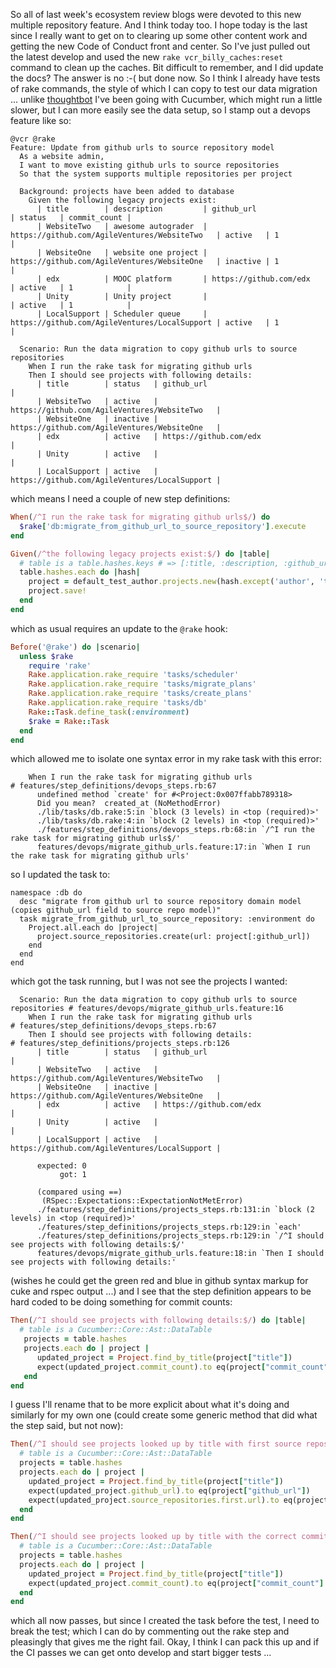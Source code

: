 So all of last week's ecosystem review blogs were devoted to this new multiple repository feature.  And I think today too.  I hope today is the last since I really want to get on to clearing up some other content work and getting the new Code of Conduct front and center.  So I've just pulled out the latest develop and used the new `rake vcr_billy_caches:reset` command to clean up the caches.  Bit difficult to remember, and I did update the docs?  The answer is no :-( but done now.  So I think I already have tests of rake commands, the style of which I can copy to test our data migration ... unlike [thoughtbot](https://robots.thoughtbot.com/test-rake-tasks-like-a-boss) I've been going with Cucumber, which might run a little slower, but I can more easily see the data setup, so I stamp out a devops feature like so:

```gherkin
@vcr @rake
Feature: Update from github urls to source repository model
  As a website admin,
  I want to move existing github urls to source repositories
  So that the system supports multiple repositories per project

  Background: projects have been added to database
    Given the following legacy projects exist:
      | title        | description         | github_url                                    | status   | commit_count |
      | WebsiteTwo   | awesome autograder  | https://github.com/AgileVentures/WebsiteTwo   | active   | 1            |
      | WebsiteOne   | website one project | https://github.com/AgileVentures/WebsiteOne   | inactive | 1            |
      | edx          | MOOC platform       | https://github.com/edx                        | active   | 1            |
      | Unity        | Unity project       |                                               | active   | 1            |
      | LocalSupport | Scheduler queue     | https://github.com/AgileVentures/LocalSupport | active   | 1            |

  Scenario: Run the data migration to copy github urls to source repositories
    When I run the rake task for migrating github urls
    Then I should see projects with following details:
      | title        | status   | github_url                                    |
      | WebsiteTwo   | active   | https://github.com/AgileVentures/WebsiteTwo   |
      | WebsiteOne   | inactive | https://github.com/AgileVentures/WebsiteOne   |
      | edx          | active   | https://github.com/edx                        |
      | Unity        | active   |                                               |
      | LocalSupport | active   | https://github.com/AgileVentures/LocalSupport |
```

which means I need a couple of new step definitions:

```rb
When(/^I run the rake task for migrating github urls$/) do
  $rake['db:migrate_from_github_url_to_source_repository'].execute
end

Given(/^the following legacy projects exist:$/) do |table|
  # table is a table.hashes.keys # => [:title, :description, :github_url, :status, :commit_count]
  table.hashes.each do |hash|
    project = default_test_author.projects.new(hash.except('author', 'tags'))
    project.save!
  end
end
```

which as usual requires an update to the `@rake` hook:

```rb
Before('@rake') do |scenario|
  unless $rake
    require 'rake'
    Rake.application.rake_require 'tasks/scheduler'
    Rake.application.rake_require 'tasks/migrate_plans'
    Rake.application.rake_require 'tasks/create_plans'
    Rake.application.rake_require 'tasks/db'
    Rake::Task.define_task(:environment)
    $rake = Rake::Task
  end
end
```

which allowed me to isolate one syntax error in my rake task with this error:

```
    When I run the rake task for migrating github urls                        # features/step_definitions/devops_steps.rb:67
      undefined method `create' for #<Project:0x007ffabb789318>
      Did you mean?  created_at (NoMethodError)
      ./lib/tasks/db.rake:5:in `block (3 levels) in <top (required)>'
      ./lib/tasks/db.rake:4:in `block (2 levels) in <top (required)>'
      ./features/step_definitions/devops_steps.rb:68:in `/^I run the rake task for migrating github urls$/'
      features/devops/migrate_github_urls.feature:17:in `When I run the rake task for migrating github urls'
```

so I updated the task to:

```
namespace :db do
  desc "migrate from github url to source repository domain model (copies github_url field to source repo model)"
  task migrate_from_github_url_to_source_repository: :environment do
    Project.all.each do |project|
      project.source_repositories.create(url: project[:github_url])
    end
  end
end
```

which got the task running, but I was not see the projects I wanted:

```
  Scenario: Run the data migration to copy github urls to source repositories # features/devops/migrate_github_urls.feature:16
    When I run the rake task for migrating github urls                        # features/step_definitions/devops_steps.rb:67
    Then I should see projects with following details:                        # features/step_definitions/projects_steps.rb:126
      | title        | status   | github_url                                    |
      | WebsiteTwo   | active   | https://github.com/AgileVentures/WebsiteTwo   |
      | WebsiteOne   | inactive | https://github.com/AgileVentures/WebsiteOne   |
      | edx          | active   | https://github.com/edx                        |
      | Unity        | active   |                                               |
      | LocalSupport | active   | https://github.com/AgileVentures/LocalSupport |

      expected: 0
           got: 1

      (compared using ==)
       (RSpec::Expectations::ExpectationNotMetError)
      ./features/step_definitions/projects_steps.rb:131:in `block (2 levels) in <top (required)>'
      ./features/step_definitions/projects_steps.rb:129:in `each'
      ./features/step_definitions/projects_steps.rb:129:in `/^I should see projects with following details:$/'
      features/devops/migrate_github_urls.feature:18:in `Then I should see projects with following details:'
```

(wishes he could get the green red and blue in github syntax markup for cuke and rspec output ...) and I see that the step definition appears to be hard coded to be doing something for commit counts:

```rb
Then(/^I should see projects with following details:$/) do |table|
  # table is a Cucumber::Core::Ast::DataTable
   projects = table.hashes
   projects.each do | project | 
      updated_project = Project.find_by_title(project["title"])
      expect(updated_project.commit_count).to eq(project["commit_count"].to_i)
   end
end
```

I guess I'll rename that to be more explicit about what it's doing and similarly for my own one (could create some generic method that did what the step said, but not now):

```rb
Then(/^I should see projects looked up by title with first source repository same as github_url:$/) do |table|
  # table is a Cucumber::Core::Ast::DataTable
  projects = table.hashes
  projects.each do | project |
    updated_project = Project.find_by_title(project["title"])
    expect(updated_project.github_url).to eq(project["github_url"])
    expect(updated_project.source_repositories.first.url).to eq(project["github_url"])
  end
end
```
```rb
Then(/^I should see projects looked up by title with the correct commit count:$/) do |table|
  # table is a Cucumber::Core::Ast::DataTable
  projects = table.hashes
  projects.each do | project |
    updated_project = Project.find_by_title(project["title"])
    expect(updated_project.commit_count).to eq(project["commit_count"].to_i)
  end
end
```

which all now passes, but since I created the task before the test, I need to break the test; which I can do by commenting out the rake step and pleasingly that gives me the right fail.  Okay, I think I can pack this up and if the CI passes we can get onto develop and start bigger tests ...


